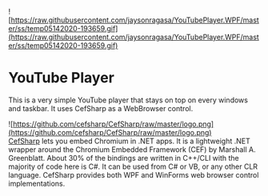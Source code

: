 ![https://raw.githubusercontent.com/jaysonragasa/YouTubePlayer.WPF/master/ss/temp05142020-193659.gif](https://raw.githubusercontent.com/jaysonragasa/YouTubePlayer.WPF/master/ss/temp05142020-193659.gif)
# YouTube Player
This is a very simple YouTube player that stays on top on every windows and taskbar. It uses CefSharp as a WebBrowser control.

![https://github.com/cefsharp/CefSharp/raw/master/logo.png](https://github.com/cefsharp/CefSharp/raw/master/logo.png)  
[CefSharp](https://github.com/cefsharp/CefSharp) lets you embed Chromium in .NET apps. It is a lightweight .NET wrapper around the Chromium Embedded Framework (CEF) by Marshall A. Greenblatt. About 30% of the bindings are written in C++/CLI with the majority of code here is C#. It can be used from C# or VB, or any other CLR language. CefSharp provides both WPF and WinForms web browser control implementations.
